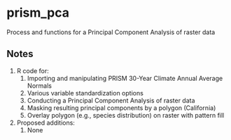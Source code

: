# prism_pca
Process and functions for a Principal Component Analysis of raster data

## Notes
1. R code for:
    1. Importing and manipulating PRISM 30-Year Climate Annual Average Normals
    2. Various variable standardization options
    3. Conducting a Principal Component Analysis of raster data
    4. Masking resulting principal components by a polygon (California)
    5. Overlay polygon (e.g., species distribution) on raster with pattern fill
2. Proposed additions:
    1. None
